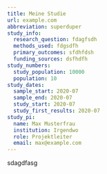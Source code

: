 ```yaml
---
title: Meine Studie
url: example.com
abbreviation: superduper
study_info:
  research_question: fdagfsdh
  methods_used: fdgsdfh
  primary_outcomes: sfdhfdsh
  funding_sources: dsfhdfh
study_numbers:
  study_population: 10000
  population: 10
study_dates:
  sample_start: 2020-07
  sample_end: 2020-07
  study_start: 2020-07
  study_first_results: 2020-07
study_pi:
  name: Max Musterfrau
  institution: Irgendwo
  role: Projektleiter
  email: max@example.com
---
```

sdagdfasg